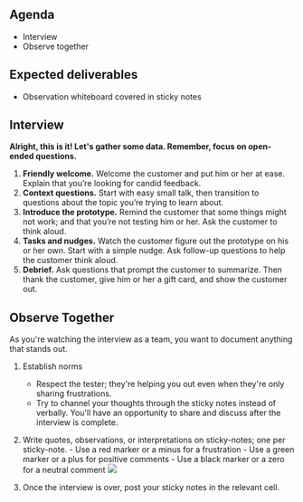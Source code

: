 <!-- ![Ironhack logo](https://i.imgur.com/1QgrNNw.png) -->

<!-- # Exercise - Bloom Box: Interviews and Observations -->

## Agenda

- Interview
- Observe together

## Expected deliverables

- Observation whiteboard covered in sticky notes

## Interview

**Alright, this is it! Let's gather some data. Remember, focus on open-ended questions.**

1. **Friendly welcome.** Welcome the customer and put him or her at ease. Explain that you’re looking for candid feedback.
2. **Context questions.** Start with easy small talk, then transition to questions about the topic you’re trying to learn about.
3. **Introduce the prototype.** Remind the customer that some things might not work; and that you’re not testing him or her. Ask the customer to think aloud.
4. **Tasks and nudges.** Watch the customer figure out the prototype on his or her own. Start with a simple nudge. Ask follow-up questions to help the customer think aloud.
5. **Debrief.** Ask questions that prompt the customer to summarize. Then thank the customer, give him or her a gift card, and show the customer out.

## Observe Together

As you're watching the interview as a team, you want to document anything that stands out.

1. Establish norms
   - Respect the tester; they're helping you out even when they're only sharing frustrations.
   - Try to channel your thoughts through the sticky notes instead of verbally. You'll have an opportunity to share and discuss after the interview is complete.
2. Write quotes, observations, or interpretations on sticky-notes; one per sticky-note. - Use a red marker or a minus for a frustration - Use a green marker or a plus for positive comments - Use a black marker or a zero for a neutral comment
   ![](https://s3-eu-west-1.amazonaws.com/ih-materials/uploads/upload_cf0e43c7bb0fee66ab27594cdbc0ce2a.png)

3. Once the interview is over, post your sticky notes in the relevant cell.
